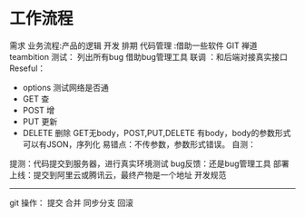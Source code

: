 # 工作流程
需求
业务流程:产品的逻辑
开发
排期
代码管理 :借助一些软件  GIT 禅道 teambition
测试： 列出所有bug  借助bug管理工具
联调 ：和后端对接真实接口
Reseful：	
* options  测试网络是否通
* GET		查
* POST	增
* PUT		更新
* DELETE	删除
GET无body，POST,PUT,DELETE 有body，body的参数形式可以有JSON，序列化
易错点：不传参数，参数形式错误。
自测：

提测：代码提交到服务器，进行真实环境测试
bug反馈：还是bug管理工具
部署上线：提交到阿里云或腾讯云，最终产物是一个地址
开发规范
***
git 操作： 提交 合并 同步分支  回滚 